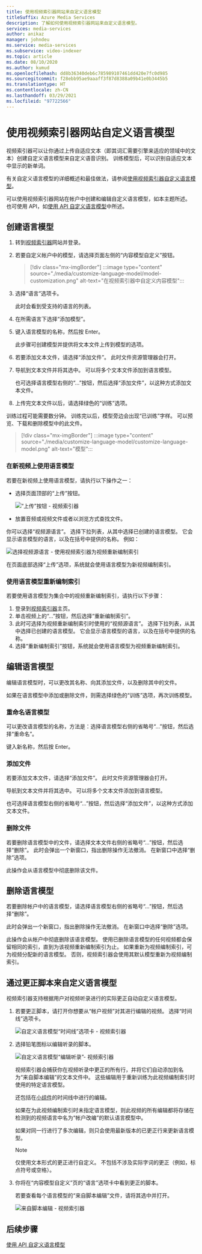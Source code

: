 ```yaml
---
title: 使用视频索引器网站来自定义语言模型
titleSuffix: Azure Media Services
description: 了解如何使用视频索引器网站来自定义语言模型。
services: media-services
author: anikaz
manager: johndeu
ms.service: media-services
ms.subservice: video-indexer
ms.topic: article
ms.date: 08/10/2020
ms.author: kumud
ms.openlocfilehash: dd8b36340deb6c785989107461dd420e7fc0d985
ms.sourcegitcommit: f28ebb95ae9aaaff3f87d8388a09b41e0b3445b5
ms.translationtype: HT
ms.contentlocale: zh-CN
ms.lasthandoff: 03/29/2021
ms.locfileid: "97722566"
---
```

# <a name="customize-a-language-model-with-the-video-indexer-website"></a>使用视频索引器网站自定义语言模型

视频索引器可以让你通过上传自适应文本（即其词汇需要引擎来适应的领域中的文本）创建自定义语言模型来自定义语音识别。 训练模型后，可以识别自适应文本中显示的新单词。

有关自定义语言模型的详细概述和最佳做法，请参阅[使用视频索引器自定义语言模型](customize-language-model-overview.md)。

可以使用视频索引器网站在帐户中创建和编辑自定义语言模型，如本主题所述。 也可使用 API，如[使用 API 自定义语言模型](customize-language-model-with-api.md)中所述。

## <a name="create-a-language-model"></a>创建语言模型

1. 转到[视频索引器](https://www.videoindexer.ai/)网站并登录。
1. 若要自定义帐户中的模型，请选择页面左侧的“内容模型自定义”按钮。

    > [!div class="mx-imgBorder"]
    > :::image type="content" source="./media/customize-language-model/model-customization.png" alt-text="在视频索引器中自定义内容模型":::
1. 选择“语言”选项卡。

    此时会看到受支持的语言的列表。
1. 在所需语言下选择“添加模型”。
1. 键入语言模型的名称，然后按 Enter。

    此步骤可创建模型并提供将文本文件上传到模型的选项。
1. 若要添加文本文件，请选择“添加文件”。 此时文件资源管理器会打开。
1. 导航到文本文件并将其选中。 可以将多个文本文件添加到语言模型。

    也可选择语言模型右侧的“...”按钮，然后选择“添加文件”，以这种方式添加文本文件。 
1. 上传完文本文件以后，请选择绿色的“训练”选项。

训练过程可能需要数分钟。 训练完以后，模型旁边会出现“已训练”字样。 可以预览、下载和删除模型中的此文件。

> [!div class="mx-imgBorder"]
> :::image type="content" source="./media/customize-language-model/customize-language-model.png" alt-text="模型":::

### <a name="using-a-language-model-on-a-new-video"></a>在新视频上使用语言模型

若要在新视频上使用语言模型，请执行以下操作之一：

* 选择页面顶部的“上传”按钮。

    ![“上传”按钮 - 视频索引器](./media/customize-language-model/upload.png)
* 放置音频或视频文件或者以浏览方式查找文件。

你可以选择“视频源语言”。 选择下拉列表，从其中选择已创建的语言模型。 它会显示语言模型的语言，以及在括号中提供的名称。 例如：

![选择视频源语言 - 使用视频索引器为视频重新编制索引](./media/customize-language-model/reindex.png)

在页面底部选择“上传”选项，系统就会使用语言模型为新视频编制索引。

### <a name="using-a-language-model-to-reindex"></a>使用语言模型重新编制索引

若要使用语言模型为集合中的视频重新编制索引，请执行以下步骤：

1. 登录到[视频索引器](https://www.videoindexer.ai/)主页。
1. 单击视频上的“...”按钮，然后选择“重新编制索引”。
1. 此时可选择为视频重新编制索引时使用的“视频源语言”。 选择下拉列表，从其中选择已创建的语言模型。 它会显示语言模型的语言，以及在括号中提供的名称。
1. 选择“重新编制索引”按钮，系统就会使用语言模型为视频重新编制索引。

## <a name="edit-a-language-model"></a>编辑语言模型

编辑语言模型时，可以更改其名称、向其添加文件，以及删除其中的文件。

如果在语言模型中添加或删除文件，则需选择绿色的“训练”选项，再次训练模型。

### <a name="rename-the-language-model"></a>重命名语言模型

可以更改语言模型的名称，方法是：选择语言模型右侧的省略号“...”按钮，然后选择“重命名”。 

键入新名称，然后按 Enter。

### <a name="add-files"></a>添加文件

若要添加文本文件，请选择“添加文件”。 此时文件资源管理器会打开。

导航到文本文件并将其选中。 可以将多个文本文件添加到语言模型。

也可选择语言模型右侧的省略号“...”按钮，然后选择“添加文件”，以这种方式添加文本文件。 

### <a name="delete-files"></a>删除文件

若要删除语言模型中的文件，请选择文本文件右侧的省略号“...”按钮，然后选择“删除”。  此时会弹出一个新窗口，指出删除操作无法撤消。 在新窗口中选择“删除”选项。

此操作会从语言模型中彻底删除该文件。

## <a name="delete-a-language-model"></a>删除语言模型

若要删除帐户中的语言模型，请选择语言模型右侧的省略号“...”按钮，然后选择“删除”。 

此时会弹出一个新窗口，指出删除操作无法撤消。 在新窗口中选择“删除”选项。

此操作会从帐户中彻底删除该语言模型。 使用已删除语言模型的任何视频都会保留相同的索引，直到为该视频重新编制索引为止。 如果重新为视频编制索引，可为视频分配新的语言模型。 否则，视频索引器会使用其默认模型重新为视频编制索引。

## <a name="customize-language-models-by-correcting-transcripts"></a>通过更正脚本来自定义语言模型

视频索引器支持根据用户对视频听录进行的实际更正自动自定义语言模型。

1. 若要更正脚本，请打开你想要从“帐户视频”对其进行编辑的视频。 选择“时间线”选项卡。

    ![自定义语言模型“时间线”选项卡 - 视频索引器](./media/customize-language-model/timeline.png)

1. 选择铅笔图标以编辑听录的脚本。

    ![自定义语言模型“编辑听录”- 视频索引器](./media/customize-language-model/edits.png)

    视频索引器会捕获你在视频听录中更正的所有行，并将它们自动添加到名为“来自脚本编辑”的文本文件中。 这些编辑用于重新训练为此视频编制索引时使用的特定语言模型。 
    
    还包括在[小组件](video-indexer-embed-widgets.md)的时间线中进行的编辑。
    
    如果在为此视频编制索引时未指定语言模型，则此视频的所有编辑都将存储在检测到的视频语言中名为“帐户改编”的默认语言模型中。
    
    如果对同一行进行了多次编辑，则只会使用最新版本的已更正行来更新语言模型。  
    
    > [!NOTE]
    > 仅使用文本形式的更正进行自定义。 不包括不涉及实际字词的更正（例如，标点符号或空格）。
    
1. 你将在“内容模型自定义”页的“语言”选项卡中看到更正的脚本。

   若要查看每个语言模型的“来自脚本编辑”文件，请将其选中并打开。

    ![来自脚本编辑 - 视频索引器](./media/customize-language-model/from-transcript-edits.png)

## <a name="next-steps"></a>后续步骤

[使用 API 自定义语言模型](customize-language-model-with-api.md)
